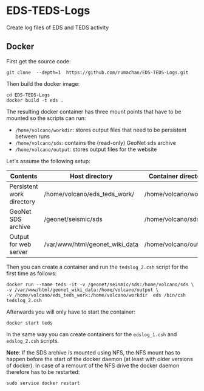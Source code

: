 # EDS-TEDS-Logs
Create log files of EDS and TEDS activity

## Docker

First get the source code:

```
git clone  --depth=1  https://github.com/rumachan/EDS-TEDS-Logs.git
```
Then build the docker image:

```
cd EDS-TEDS-Logs
docker build -t eds .
```
The resulting docker container has three mount points that have to be mounted
so the scripts can run:

* `/home/volcano/workdir`: stores output files that need to be persistent between runs
* `/home/volcano/sds`: contains the (read-only) GeoNet sds archive
* `/home/volcano/output`: stores output files for the website

Let's assume the following setup:

|Contents                  |Host directory                | Container directory |
|--------------------------|------------------------------|---------------------|
|Persistent work directory |/home/volcano/eds_teds_work/  |/home/volcano/workdir|
|GeoNet SDS archive        |/geonet/seismic/sds           |/home/volcano/sds    |
|Output for web server     |/var/www/html/geonet_wiki_data|/home/volcano/output |

Then you can create a container and run the `tedslog_2.csh` script for the first time as follows:

```
docker run --name teds -it -v /geonet/seismic/sds:/home/volcano/sds \
-v /var/www/html/geonet_wiki_data:/home/volcano/output \
-v /home/volcano/eds_teds_work:/home/volcano/workdir  eds /bin/csh tedslog_2.csh
```
Afterwards you will only have to start the container:
```
docker start teds
```
In the same way you can create containers for the `edslog_1.csh` and `edslog_2.csh` scripts.


**Note**: If the SDS archive is mounted using NFS, the NFS mount has to happen before the start of the docker daemon (at least with older versions of docker). In case of a remount of the NFS drive the docker daemon therefore has to be restarted:

```
sudo service docker restart
```
 
